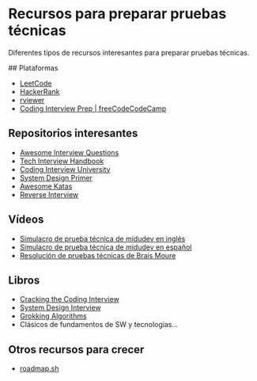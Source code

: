 # Recursos para preparar pruebas técnicas

Diferentes tipos de recursos interesantes para preparar pruebas técnicas.

## Plataformas

- [LeetCode](https://leetcode.com/explore/)
- [HackerRank](https://www.hackerrank.com/dashboard)
- [rviewer](https://go.rviewer.io/challenge-library/)
- [Coding Interview Prep | freeCodeCodeCamp](https://www.freecodecamp.org/learn/coding-interview-prep/)

## Repositorios interesantes

- [Awesome Interview Questions](https://github.com/DopplerHQ/awesome-interview-questions)
- [Tech Interview Handbook](https://www.techinterviewhandbook.org/)
- [Coding Interview University](https://github.com/jwasham/coding-interview-university)
- [System Design Primer](https://github.com/donnemartin/system-design-primer)
- [Awesome Katas](https://github.com/gamontal/awesome-katas)
- [Reverse Interview](https://github.com/viraptor/reverse-interview)

## Vídeos

- [Simulacro de prueba técnica de midudev en inglés](https://youtu.be/xkXtqa8kjFY)
- [Simulacro de prueba técnica de midudev en español](https://youtu.be/Sko0-qSRRfU)
- [Resolución de pruebas técnicas de Brais Moure](https://youtu.be/Y_Gej0lbfD0)

## Libros

- [Cracking the Coding Interview](https://amzn.eu/d/eP6QOYG)
- [System Design Interview](https://amzn.eu/d/7aK6WH5)
- [Grokking Algorithms](https://amzn.eu/d/bZVaU4q)
- Clásicos de fundamentos de SW y tecnologías...

## Otros recursos para crecer
- [roadmap.sh](https://roadmap.sh/)
